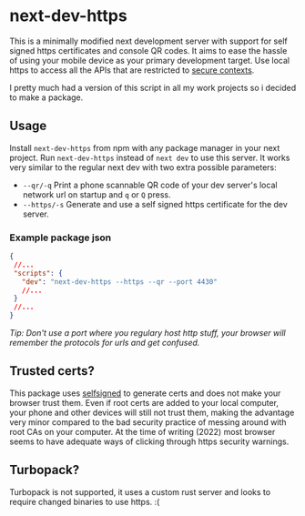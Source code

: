 # next-dev-https

This is a minimally modified next development server with support for self signed https certificates and console QR codes. It aims to ease the hassle of using your mobile device as your primary development target. Use local https to access all the APIs that are restricted to [secure contexts](https://developer.mozilla.org/en-US/docs/Web/Security/Secure_Contexts/features_restricted_to_secure_contexts).

I pretty much had a version of this script in all my work projects so i decided to make a package.

## Usage

Install `next-dev-https` from npm with any package manager in your next project. Run `next-dev-https` instead of `next dev` to use this server. It works very similar to the regular next dev with two extra possible parameters:

- `--qr/-q` Print a phone scannable QR code of your dev server's local network url on startup and `q` or `Q` press.
- `--https/-s` Generate and use a self signed https certificate for the dev server.

### Example package json

```json
{
 //...
 "scripts": {
   "dev": "next-dev-https --https --qr --port 4430"
   //...
 }
 //...
}
```

_Tip: Don't use a port where you regulary host http stuff, your browser will remember the protocols for urls and get confused._

## Trusted certs?

This package uses [selfsigned](https://www.npmjs.com/package/selfsigned) to generate certs and does not make your browser trust them. Even if root certs are added to your local computer, your phone and other devices will still not trust them, making the advantage very minor compared to the bad security practice of messing around with root CAs on your computer. At the time of writing (2022) most browser seems to have adequate ways of clicking through https security warnings.

## Turbopack?

Turbopack is not supported, it uses a custom rust server and looks to require changed binaries to use https. :(
